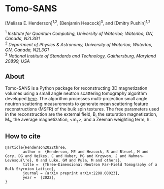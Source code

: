 # Tomo-SANS

[Melissa E. Henderson]<sup>1,2</sup>, [Benjamin Heacock]<sup>3</sup>, and [Dmitry Pushin]<sup>1,2</sup> 

<sup>1</sup> *Institute for Quantum Computing, University of Waterloo, Waterloo, ON, Canada, N2L3G1*  
<sup>2</sup> *Department of Physics & Astronomy, University of Waterloo,
  Waterloo, ON, Canada, N2L3G1*  
<sup>3</sup> *National Institute of Standards and Technology, Gaithersburg, Maryland 20899, USA*  



## About

Tomo-SANS is a Python package for reconstructing 3D magnetization volumes using a small angle neutron scattering tomography algorithm developed [here](https://arxiv.org/pdf/2208.00023.pdf). The algorithm processes multi-projection small angle neutron scattering measurements to generate mean scattering feature reconstructions (MSFR) of the bulk spin textures. The free parameters used in the reconstruction are the external field, B, the saturation magnetization, M<sub>s</sub>, the average magnetization, <m<sub>z</sub>>, and a Zeeman weighting term, h. 

## How to cite

	@article{Henderson2022three,
            author =  {Henderson, ME and Heacock, B and Bleuel, M and Cory, DG and Heikes, C and Huber, MG and Krzywon, J and Nahman-Levesqu{\'e}, O and Luke, GM and Pula, M and others},
            title =  {Three-Dimensional Neutron Far-Field Tomography of a Bulk Skyrmion Lattice},
            journal = {arXiv preprint arXiv:2208.00023},
            year =  {2022},
	}


